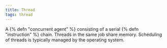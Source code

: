 ```yaml
---
title: Thread
tags: thread
---
```

A {% defn "concurrent agent" %} consisting of a serial
{% defn "instruction" %} chain. Threads in the same
job share memory. Scheduling of threads
is typically managed by the operating
system.